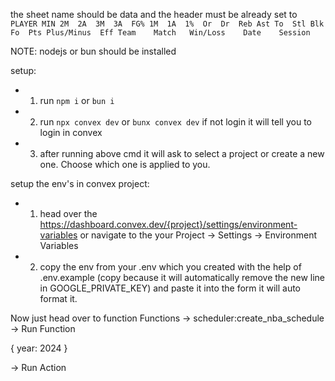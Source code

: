 the sheet name should be data and the header must be already set to
`PLAYER	MIN	2M	2A	3M	3A	FG%	1M	1A	1%	Or	Dr	Reb	Ast	To	Stl	Blk	Fo	Pts	Plus/Minus	Eff	Team	Match	Win/Loss	Date	Session`

NOTE: nodejs or bun should be installed

setup:

- 1. run `npm i` or `bun i`
- 2. run `npx convex dev` or `bunx convex dev` if not login it will tell you to login in convex
- 3. after running above cmd it will ask to select a project or create a new one. Choose which one is applied to you.

setup the env's in convex project:

- 1. head over the https://dashboard.convex.dev/{project}/settings/environment-variables or navigate to the your Project -> Settings -> Environment Variables
- 2. copy the env from your .env which you created with the help of .env.example (copy because it will automatically remove the new line in GOOGLE_PRIVATE_KEY) and paste it into the form it will auto format it.

Now just head over to function Functions -> scheduler:create_nba_schedule -> Run Function

{
year: 2024
}

-> Run Action
